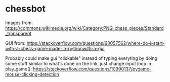 # chessbot

Images from:
https://commons.wikimedia.org/wiki/Category:PNG_chess_pieces/Standard_transparent


GUI from:
https://stackoverflow.com/questions/68057562/where-do-i-start-with-a-chess-game-made-in-pythonwith-a-gui 

Probably could make gui "clickable" instead of typing everyting by doing some stuff similar to what's done on the link, just change input loop in play_game():
https://stackoverflow.com/questions/10990137/pygame-mouse-clicking-detection 